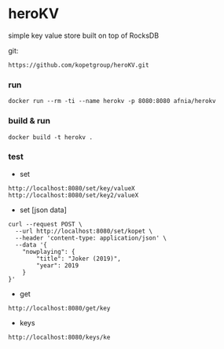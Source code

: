 # heroKV

simple key value store built on top of RocksDB

git: 
```
https://github.com/kopetgroup/heroKV.git
```
### run
```
docker run --rm -ti --name herokv -p 8080:8080 afnia/herokv
```

### build & run
```
docker build -t herokv .
```

### test

- set
```
http://localhost:8080/set/key/valueX
http://localhost:8080/set/key2/valueX
```
- set [json data]
```
curl --request POST \
  --url http://localhost:8080/set/kopet \
  --header 'content-type: application/json' \
  --data '{
	"nowplaying": {
        "title": "Joker (2019)",
        "year": 2019
    }
}'
```

- get
```
http://localhost:8080/get/key
```

- keys
```
http://localhost:8080/keys/ke
```

